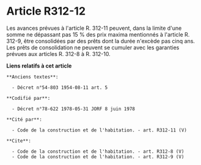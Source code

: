 # Article R312-12

Les avances prévues à l'article R. 312-11 peuvent, dans la limite d'une somme ne dépassant pas 15 % des prix maxima
mentionnés à l'article R. 312-9, être consolidées par des prêts dont la durée n'excède pas cinq ans. Les prêts de
consolidation ne peuvent se cumuler avec les garanties prévues aux articles R. 312-8 à R. 312-10.

**Liens relatifs à cet article**

	**Anciens textes**:

	  - Décret n°54-803 1954-08-11 art. 5

	**Codifié par**:

	  - Décret n°78-622 1978-05-31 JORF 8 juin 1978

	**Cité par**:

	  - Code de la construction et de l'habitation. - art. R312-11 (V)

	**Cite**:

	  - Code de la construction et de l'habitation. - art. R312-8 (V)
	  - Code de la construction et de l'habitation. - art. R312-9 (V)
